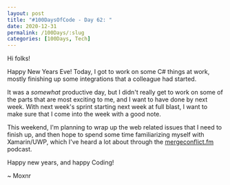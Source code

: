 ```yaml
---
layout: post
title: "#100DaysOfCode - Day 62: "
date: 2020-12-31
permalink: /100Days/:slug
categories: [100Days, Tech]
---
```


Hi folks!

Happy New Years Eve! Today, I got to work on some C# things at work, mostly finishing up some integrations that a colleague had started. 

It was a *somewhat* productive day, but I didn't really get to work on some of the parts that are most exciting to me, and I want to have done by next week. With next week's sprint starting next week at full blast, I want to make sure that I come into the week with a good note.

This weekend, I'm planning to wrap up the web related issues that I need to finish up, and then hope to spend some time familiarizing myself with Xamarin/UWP, which I've heard a lot about through the [mergeconflict.fm](mergeconflict.fm) podcast.

Happy new years, and happy Coding!

~ Moxnr